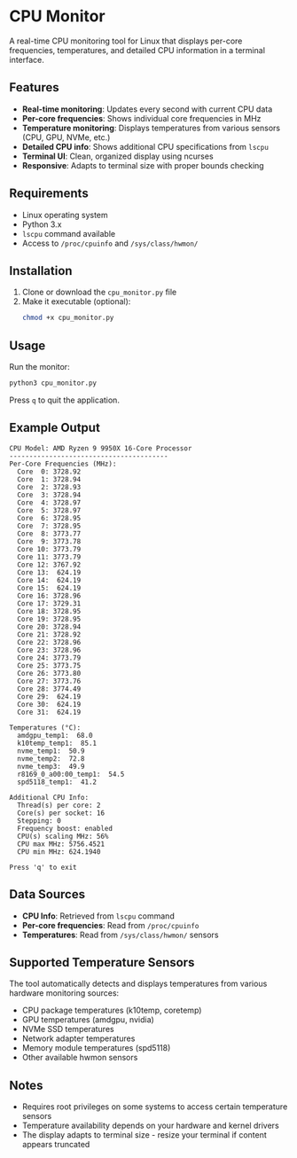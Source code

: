 # CPU Monitor

A real-time CPU monitoring tool for Linux that displays per-core frequencies, temperatures, and detailed CPU information in a terminal interface.

## Features

- **Real-time monitoring**: Updates every second with current CPU data
- **Per-core frequencies**: Shows individual core frequencies in MHz
- **Temperature monitoring**: Displays temperatures from various sensors (CPU, GPU, NVMe, etc.)
- **Detailed CPU info**: Shows additional CPU specifications from `lscpu`
- **Terminal UI**: Clean, organized display using ncurses
- **Responsive**: Adapts to terminal size with proper bounds checking

## Requirements

- Linux operating system
- Python 3.x
- `lscpu` command available
- Access to `/proc/cpuinfo` and `/sys/class/hwmon/`

## Installation

1. Clone or download the `cpu_monitor.py` file
2. Make it executable (optional):
   ```bash
   chmod +x cpu_monitor.py
   ```

## Usage

Run the monitor:
```bash
python3 cpu_monitor.py
```

Press `q` to quit the application.

## Example Output

```
CPU Model: AMD Ryzen 9 9950X 16-Core Processor
----------------------------------------
Per-Core Frequencies (MHz):
  Core  0: 3728.92
  Core  1: 3728.94
  Core  2: 3728.93
  Core  3: 3728.94
  Core  4: 3728.97
  Core  5: 3728.97
  Core  6: 3728.95
  Core  7: 3728.95
  Core  8: 3773.77
  Core  9: 3773.78
  Core 10: 3773.79
  Core 11: 3773.79
  Core 12: 3767.92
  Core 13:  624.19
  Core 14:  624.19
  Core 15:  624.19
  Core 16: 3728.96
  Core 17: 3729.31
  Core 18: 3728.95
  Core 19: 3728.95
  Core 20: 3728.94
  Core 21: 3728.92
  Core 22: 3728.96
  Core 23: 3728.96
  Core 24: 3773.79
  Core 25: 3773.75
  Core 26: 3773.80
  Core 27: 3773.76
  Core 28: 3774.49
  Core 29:  624.19
  Core 30:  624.19
  Core 31:  624.19

Temperatures (°C):
  amdgpu_temp1:  68.0
  k10temp_temp1:  85.1
  nvme_temp1:  50.9
  nvme_temp2:  72.8
  nvme_temp3:  49.9
  r8169_0_a00:00_temp1:  54.5
  spd5118_temp1:  41.2

Additional CPU Info:
  Thread(s) per core: 2
  Core(s) per socket: 16
  Stepping: 0
  Frequency boost: enabled
  CPU(s) scaling MHz: 56%
  CPU max MHz: 5756.4521
  CPU min MHz: 624.1940

Press 'q' to exit
```

## Data Sources

- **CPU Info**: Retrieved from `lscpu` command
- **Per-core frequencies**: Read from `/proc/cpuinfo`
- **Temperatures**: Read from `/sys/class/hwmon/` sensors


## Supported Temperature Sensors

The tool automatically detects and displays temperatures from various hardware monitoring sources:
- CPU package temperatures (k10temp, coretemp)
- GPU temperatures (amdgpu, nvidia)
- NVMe SSD temperatures
- Network adapter temperatures
- Memory module temperatures (spd5118)
- Other available hwmon sensors

## Notes

- Requires root privileges on some systems to access certain temperature sensors
- Temperature availability depends on your hardware and kernel drivers
- The display adapts to terminal size - resize your terminal if content appears truncated
